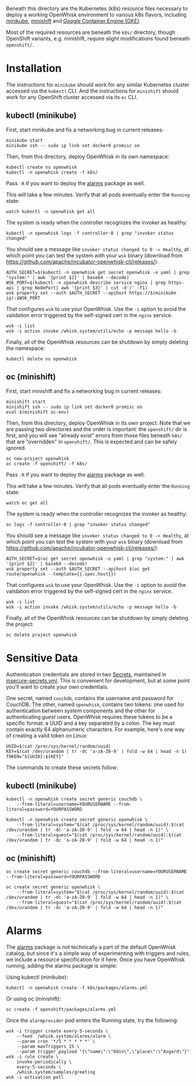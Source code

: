 Beneath this directory are the Kubernetes (k8s) resource files
necessary to deploy a working OpenWhisk environment to various k8s
flavors, including
[minikube](https://github.com/kubernetes/minikube/),
[minishift](https://github.com/minishift/minishift/) and
[Google Container Engine (GKE)](https://cloud.google.com/container-engine/).

Most of the required resources are beneath the `k8s/` directory,
though OpenShift variants, e.g. minishift, require slight
modifications found beneath `openshift/`.

# Installation

The instructions for `minikube` should work for any similar Kubernetes
cluster accessed via the `kubectl` CLI. And the instructions for
`minishift` should work for any OpenShift cluster accessed via its
`oc` CLI.

## kubectl (minikube)

First, start minikube and fix a networking bug in current releases:

```
minikube start
minikube ssh -- sudo ip link set docker0 promisc on
```

Then, from this directory, deploy OpenWhisk in its own namespace:

```
kubectl create ns openwhisk
kubectl -n openwhisk create -f k8s/
```

Pass `-R` if you want to deploy the [alarms](#alarms) package as well.

This will take a few minutes. Verify that all pods eventually enter
the `Running` state:

```
watch kubectl -n openwhisk get all
```

The system is ready when the controller recognizes the invoker as
healthy:

```
kubectl -n openwhisk logs -f controller-0 | grep "invoker status changed"
```

You should see a message like `invoker status changed to 0 ->
Healthy`, at which point you can test the system with your `wsk`
binary (download from
https://github.com/apache/incubator-openwhisk-cli/releases/):

```
AUTH_SECRET=$(kubectl -n openwhisk get secret openwhisk -o yaml | grep "system:" | awk '{print $2}' | base64 --decode)
WSK_PORT=$(kubectl -n openwhisk describe service nginx | grep https-api | grep NodePort| awk '{print $3}' | cut -d'/' -f1)
wsk property set --auth $AUTH_SECRET --apihost https://$(minikube ip):$WSK_PORT
```

That configures `wsk` to use your OpenWhisk. Use the `-i` option to
avoid the validation error triggered by the self-signed cert in the
`nginx` service.

```
wsk -i list
wsk -i action invoke /whisk.system/utils/echo -p message hello -b
```

Finally, all of the OpenWhisk resources can be shutdown by simply
deleting the namespace:

```
kubectl delete ns openwhisk
```

## oc (minishift)

First, start minishift and fix a networking bug in current releases:

```
minishift start
minishift ssh -- sudo ip link set docker0 promisc on
eval $(minishift oc-env)
```

Then, from this directory, deploy OpenWhisk in its own project. Note
that we are passing two directories and the order is important: the
`openshift/` dir is first, and you will see "already exist" errors
from those files beneath `k8s/` that are "overridden" in `openshift/`.
This is expected and can be safely ignored.

```
oc new-project openwhisk
oc create -f openshift/ -f k8s/
```

Pass `-R` if you want to deploy the [alarms](#alarms) package as well.

This will take a few minutes. Verify that all pods eventually enter
the `Running` state:

```
watch oc get all
```

The system is ready when the controller recognizes the invoker as
healthy:

```
oc logs -f controller-0 | grep "invoker status changed"
```

You should see a message like `invoker status changed to 0 ->
Healthy`, at which point you can test the system with your `wsk`
binary (download from
https://github.com/apache/incubator-openwhisk-cli/releases/):

```
AUTH_SECRET=$(oc get secret openwhisk -o yaml | grep "system:" | awk '{print $2}' | base64 --decode)
wsk property set --auth $AUTH_SECRET --apihost $(oc get route/openwhisk --template={{.spec.host}})
```

That configures `wsk` to use your OpenWhisk. Use the `-i` option to
avoid the validation error triggered by the self-signed cert in the
`nginx` service.

```
wsk -i list
wsk -i action invoke /whisk.system/utils/echo -p message hello -b
```

Finally, all of the OpenWhisk resources can be shutdown by simply
deleting the project:

```
oc delete project openwhisk
```

# Sensitive Data

Authentication credentials are stored in two
[Secrets](https://kubernetes.io/docs/concepts/configuration/secret/),
maintained in [insecure-secrets.yml](k8s/insecure-secrets.yml). This
is convenient for development, but at some point you'll want to create
your own credentials.

One secret, named `couchdb`, contains the username and password for
CouchDB. The other, named `openwhisk`, contains two tokens: one used
for authentication between *system* components and the other for
authenticating *guest* users. OpenWhisk requires these tokens to be a
specific format: a UUID and a key separated by a colon. The key must
contain exactly 64 alphanumeric characters. For example, here's one
way of creating a valid token on Linux:

```
UUID=$(cat /proc/sys/kernel/random/uuid)
KEY=$(cat /dev/urandom | tr -dc 'a-zA-Z0-9' | fold -w 64 | head -n 1)
TOKEN="${UUID}:${KEY}"
```

The commands to create these secrets follow:

## kubectl (minikube)

```
kubectl -n openwhisk create secret generic couchdb \
    --from-literal=username=YOURUSERNAME --from-literal=password=YOURPASSWORD
```

```
kubectl -n openwhisk create secret generic openwhisk \
    --from-literal=system="$(cat /proc/sys/kernel/random/uuid):$(cat /dev/urandom | tr -dc 'a-zA-Z0-9' | fold -w 64 | head -n 1)" \
    --from-literal=guest="$(cat /proc/sys/kernel/random/uuid):$(cat /dev/urandom | tr -dc 'a-zA-Z0-9' | fold -w 64 | head -n 1)"
```

## oc (minishift)

```
oc create secret generic couchdb --from-literal=username=YOURUSERNAME --from-literal=password=YOURPASSWORD
```

```
oc create secret generic openwhisk \
    --from-literal=system="$(cat /proc/sys/kernel/random/uuid):$(cat /dev/urandom | tr -dc 'a-zA-Z0-9' | fold -w 64 | head -n 1)" \
    --from-literal=guest="$(cat /proc/sys/kernel/random/uuid):$(cat /dev/urandom | tr -dc 'a-zA-Z0-9' | fold -w 64 | head -n 1)"
```

# Alarms

The
[alarms](https://github.com/apache/incubator-openwhisk-package-alarms)
package is not technically a part of the default OpenWhisk catalog,
but since it's a simple way of experimenting with triggers and rules,
we include a resource specification for it here. Once you have
OpenWhisk running, adding the alarms package is simple:

Using kubectl (minikube):

```
kubectl -n openwhisk create -f k8s/packages/alarms.yml
```

Or using oc (minishift):

```
oc create -f openshift/packages/alarms.yml
```

Once the `alarmprovider` pod enters the Running state, try the
following:

```
wsk -i trigger create every-5-seconds \
    --feed  /whisk.system/alarms/alarm \
    --param cron '*/5 * * * * *' \
    --param maxTriggers 25 \
    --param trigger_payload "{\"name\":\"Odin\",\"place\":\"Asgard\"}"
wsk -i rule create \
    invoke-periodically \
    every-5-seconds \
    /whisk.system/samples/greeting
wsk -i activation poll
```
